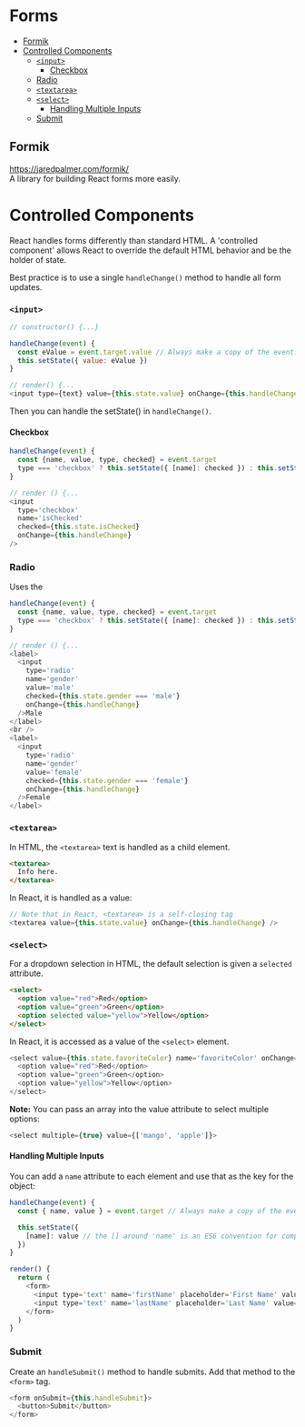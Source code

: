 # Forms

<!-- TOC -->
- [Formik](#formik)
- [Controlled Components](#controlled-components)
  - [`<input>`](#)
    - [Checkbox](#checkbox)
  - [Radio](#radio)
  - [`<textarea>`](#-1)
  - [`<select>`](#-2)
    - [Handling Multiple Inputs](#handling-multiple-inputs)
  - [Submit](#submit)

<!-- TOC END -->

## Formik
https://jaredpalmer.com/formik/  
A library for building React forms more easily.

# Controlled Components

React handles forms differently than standard HTML. A 'controlled component' allows React to override the default HTML behavior and be the holder of state.

Best practice is to use a single `handleChange()` method to handle all form updates.


### `<input>`
```javascript
// constructor() {...}

handleChange(event) {
  const eValue = event.target.value // Always make a copy of the event.target to avoid weird bugs.
  this.setState({ value: eValue })
}

// render() {...
<input type={text} value={this.state.value} onChange={this.handleChange} />
```
Then you can handle the setState() in `handleChange()`.


#### Checkbox
```javascript
handleChange(event) {
  const {name, value, type, checked} = event.target
  type === 'checkbox' ? this.setState({ [name]: checked }) : this.setState({ [name]: value })
}

// render () {...
<input
  type='checkbox'
  name='isChecked'
  checked={this.state.isChecked}
  onChange={this.handleChange}
/>
```


### Radio
Uses the
```javascript
handleChange(event) {
  const {name, value, type, checked} = event.target
  type === 'checkbox' ? this.setState({ [name]: checked }) : this.setState({ [name]: value })
}

// render () {...
<label>
  <input
    type='radio'
    name='gender'
    value='male'
    checked={this.state.gender === 'male'}
    onChange={this.handleChange}
  />Male
</label>
<br />
<label>
  <input
    type='radio'
    name='gender'
    value='female'
    checked={this.state.gender === 'female'}
    onChange={this.handleChange}
  />Female
</label>
```


### `<textarea>`

In HTML, the `<textarea>` text is handled as a child element.
```html
<textarea>
  Info here.
</textarea>
```

In React, it is handled as a value:
```javascript
// Note that in React, <textarea> is a self-closing tag
<textarea value={this.state.value} onChange={this.handleChange} />
```


### `<select>`
For a dropdown selection in HTML, the default selection is given a `selected` attribute.

```html
<select>
  <option value="red">Red</option>
  <option value="green">Green</option>
  <option selected value="yellow">Yellow</option>
</select>
```

In React, it is accessed as a value of the `<select>` element.

```javascript
<select value={this.state.favoriteColor} name='favoriteColor' onChange={this.handleChange}>
  <option value="red">Red</option>
  <option value="green">Green</option>
  <option value="yellow">Yellow</option>
</select>
```

__Note:__ You can pass an array into the value attribute to select multiple options:
```JavaScript
<select multiple={true} value={['mango', 'apple']}>
```


#### Handling Multiple Inputs
You can add a `name` attribute to each element and use that as the key for the object:
```JavaScript
handleChange(event) {
  const { name, value } = event.target // Always make a copy of the event.target to avoid weird bugs.

  this.setState({
    [name]: value // the [] around 'name' is an ES6 convention for computing key names
  })
}

render() {
  return (
    <form>
      <input type='text' name='firstName' placeholder='First Name' value={this.state.firstName} onChange={this.handleChange} />
      <input type='text' name='lastName' placeholder='Last Name' value={this.state.lastName} onChange={this.handleChange} />
    </form>
  )
}
```

### Submit
Create an `handleSubmit()` method to handle submits. Add that method to the `<form>` tag.

```JavaScript
<form onSubmit={this.handleSubmit}>
  <button>Submit</button>
</form>
```
